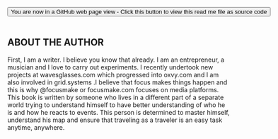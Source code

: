 <span style=display:none; >[You are now in a GitHub source code view - click this link to view Read Me file as a web page]( https://launchandlearn.github.io/index.html#online-version2/02-about-the-author.md "View file as a web page." ) </span>

<div><input type=button class = 'btn btn-secondary btn-sm' onclick="window.location.href='https://github.com/launchandlearn/launchandlearn.github.io/blob/master/online-version2/02-about-the-author.md'";
value='You are now in a GitHub web page view - Click this button to view this read me file as source code' class="btn btn-primary" title="Download versions available for you to remix" ></div>


<br>

## ABOUT THE AUTHOR

First, I am a writer. I believe you know that already. I am an entrepreneur, a musician and I love to carry out experiments. I recently undertook new projects at wavesglasses.com which progressed into oxvy.com and I am also involved in grid.systems .I believe that focus makes things happen and this is why @focusmake or focusmake.com focuses on media platforms. This book is written by someone who lives in a different part of a separate world trying to understand himself to have better understanding of who he is and how he reacts to events. This person is determined to master himself, understand his map and ensure that traveling as a traveler is an easy task anytime, anywhere.
